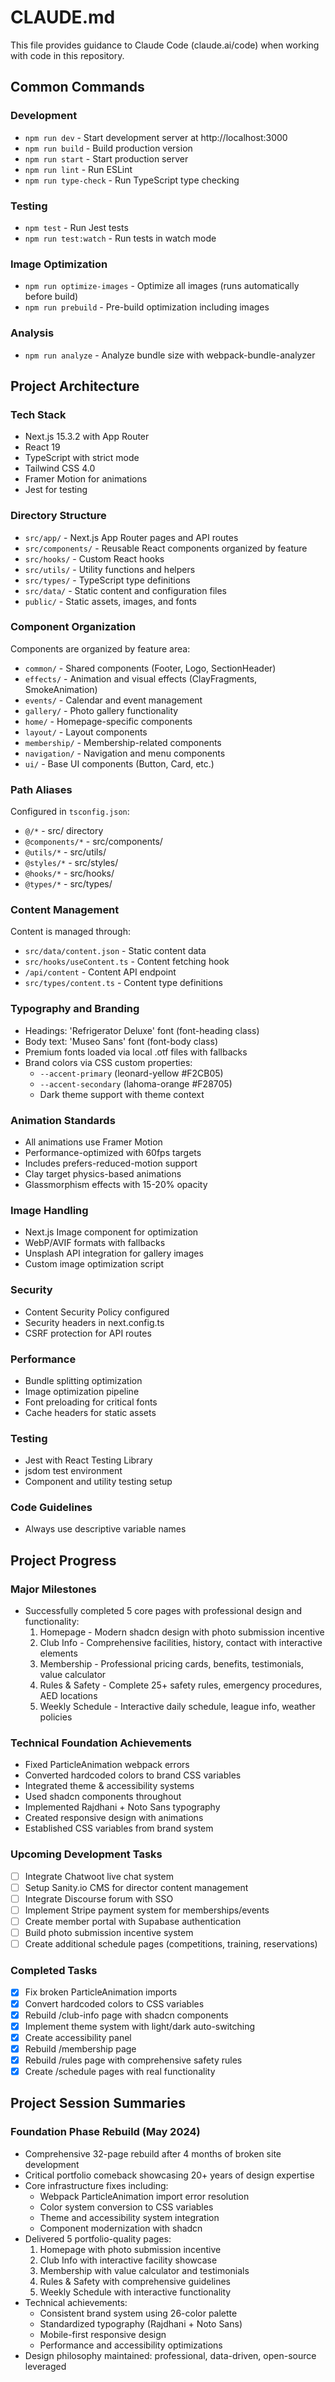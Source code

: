 # CLAUDE.md

This file provides guidance to Claude Code (claude.ai/code) when working with code in this repository.

## Common Commands

### Development
- `npm run dev` - Start development server at http://localhost:3000
- `npm run build` - Build production version
- `npm run start` - Start production server
- `npm run lint` - Run ESLint
- `npm run type-check` - Run TypeScript type checking

### Testing
- `npm test` - Run Jest tests
- `npm run test:watch` - Run tests in watch mode

### Image Optimization
- `npm run optimize-images` - Optimize all images (runs automatically before build)
- `npm run prebuild` - Pre-build optimization including images

### Analysis
- `npm run analyze` - Analyze bundle size with webpack-bundle-analyzer

## Project Architecture

### Tech Stack
- Next.js 15.3.2 with App Router
- React 19
- TypeScript with strict mode
- Tailwind CSS 4.0
- Framer Motion for animations
- Jest for testing

### Directory Structure
- `src/app/` - Next.js App Router pages and API routes
- `src/components/` - Reusable React components organized by feature
- `src/hooks/` - Custom React hooks
- `src/utils/` - Utility functions and helpers
- `src/types/` - TypeScript type definitions
- `src/data/` - Static content and configuration files
- `public/` - Static assets, images, and fonts

### Component Organization
Components are organized by feature area:
- `common/` - Shared components (Footer, Logo, SectionHeader)
- `effects/` - Animation and visual effects (ClayFragments, SmokeAnimation)
- `events/` - Calendar and event management
- `gallery/` - Photo gallery functionality
- `home/` - Homepage-specific components
- `layout/` - Layout components
- `membership/` - Membership-related components
- `navigation/` - Navigation and menu components
- `ui/` - Base UI components (Button, Card, etc.)

### Path Aliases
Configured in `tsconfig.json`:
- `@/*` - src/ directory
- `@components/*` - src/components/
- `@utils/*` - src/utils/
- `@styles/*` - src/styles/
- `@hooks/*` - src/hooks/
- `@types/*` - src/types/

### Content Management
Content is managed through:
- `src/data/content.json` - Static content data
- `src/hooks/useContent.ts` - Content fetching hook
- `/api/content` - Content API endpoint
- `src/types/content.ts` - Content type definitions

### Typography and Branding
- Headings: 'Refrigerator Deluxe' font (font-heading class)
- Body text: 'Museo Sans' font (font-body class)
- Premium fonts loaded via local .otf files with fallbacks
- Brand colors via CSS custom properties:
  - `--accent-primary` (leonard-yellow #F2CB05)
  - `--accent-secondary` (lahoma-orange #F28705)
  - Dark theme support with theme context

### Animation Standards
- All animations use Framer Motion
- Performance-optimized with 60fps targets
- Includes prefers-reduced-motion support
- Clay target physics-based animations
- Glassmorphism effects with 15-20% opacity

### Image Handling
- Next.js Image component for optimization
- WebP/AVIF formats with fallbacks
- Unsplash API integration for gallery images
- Custom image optimization script

### Security
- Content Security Policy configured
- Security headers in next.config.ts
- CSRF protection for API routes

### Performance
- Bundle splitting optimization
- Image optimization pipeline
- Font preloading for critical fonts
- Cache headers for static assets

### Testing
- Jest with React Testing Library
- jsdom test environment
- Component and utility testing setup

### Code Guidelines
- Always use descriptive variable names

## Project Progress

### Major Milestones
- Successfully completed 5 core pages with professional design and functionality:
  1. Homepage - Modern shadcn design with photo submission incentive
  2. Club Info - Comprehensive facilities, history, contact with interactive elements
  3. Membership - Professional pricing cards, benefits, testimonials, value calculator
  4. Rules & Safety - Complete 25+ safety rules, emergency procedures, AED locations
  5. Weekly Schedule - Interactive daily schedule, league info, weather policies

### Technical Foundation Achievements
- Fixed ParticleAnimation webpack errors
- Converted hardcoded colors to brand CSS variables
- Integrated theme & accessibility systems
- Used shadcn components throughout
- Implemented Rajdhani + Noto Sans typography
- Created responsive design with animations
- Established CSS variables from brand system

### Upcoming Development Tasks
- [ ] Integrate Chatwoot live chat system
- [ ] Setup Sanity.io CMS for director content management
- [ ] Integrate Discourse forum with SSO
- [ ] Implement Stripe payment system for memberships/events
- [ ] Create member portal with Supabase authentication
- [ ] Build photo submission incentive system
- [ ] Create additional schedule pages (competitions, training, reservations)

### Completed Tasks
- [x] Fix broken ParticleAnimation imports
- [x] Convert hardcoded colors to CSS variables
- [x] Rebuild /club-info page with shadcn components
- [x] Implement theme system with light/dark auto-switching
- [x] Create accessibility panel
- [x] Rebuild /membership page
- [x] Rebuild /rules page with comprehensive safety rules
- [x] Create /schedule pages with real functionality

## Project Session Summaries

### Foundation Phase Rebuild (May 2024)
- Comprehensive 32-page rebuild after 4 months of broken site development
- Critical portfolio comeback showcasing 20+ years of design expertise
- Core infrastructure fixes including:
  - Webpack ParticleAnimation import error resolution
  - Color system conversion to CSS variables
  - Theme and accessibility system integration
  - Component modernization with shadcn
- Delivered 5 portfolio-quality pages:
  1. Homepage with photo submission incentive
  2. Club Info with interactive facility showcase
  3. Membership with value calculator and testimonials
  4. Rules & Safety with comprehensive guidelines
  5. Weekly Schedule with interactive functionality
- Technical achievements:
  - Consistent brand system using 26-color palette
  - Standardized typography (Rajdhani + Noto Sans)
  - Mobile-first responsive design
  - Performance and accessibility optimizations
- Design philosophy maintained: professional, data-driven, open-source leveraged